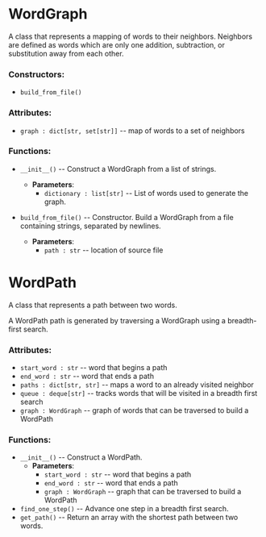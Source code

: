 # WordGraph #
A class that represents a mapping of words to their neighbors. Neighbors are defined as words which are only one addition, subtraction, or substitution away from each other.


### Constructors: ###

- `build_from_file()`


### Attributes: ###

- `graph : dict[str, set[str]]` -- map of words to a set of neighbors


### Functions: ###

- `__init__()`  -- Construct a WordGraph from a list of strings.
	- **Parameters**:
		- `dictionary : list[str]` -- List of words used to generate the graph.

- `build_from_file()` -- Constructor. Build a WordGraph from a file containing strings, separated by newlines.
	- **Parameters**:
		- `path : str` -- location of source file


# WordPath #
A class that represents a path between two words.

A WordPath path is generated by traversing a WordGraph using a breadth-first search.


### Attributes: ###
- `start_word : str` -- word that begins a path
- `end_word : str` -- word that ends a path
- `paths : dict[str, str]` -- maps a word to an already visited neighbor
- `queue : deque[str]` -- tracks words that will be visited in a breadth first search
- `graph : WordGraph` -- graph of words that can be traversed to build a WordPath

### Functions: ###
-  `__init__()`  -- Construct a WordPath.
	-  **Parameters**:
		- `start_word : str` -- word that begins a path
		- `end_word : str` -- word that ends a path
		- `graph : WordGraph` -- graph that can be traversed to build a WordPath
- `find_one_step()`  -- Advance one step in a breadth first search.
- `get_path()` -- Return an array with the shortest path between two words.



